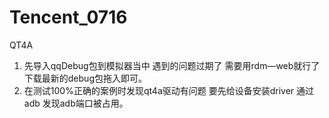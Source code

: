 # Tencent_0716
QT4A
1. 先导入qqDebug包到模拟器当中 遇到的问题过期了 需要用rdm—web就行了下载最新的debug包拖入即可。   
2. 在测试100%正确的案例时发现qt4a驱动有问题 要先给设备安装driver 通过adb 发现adb端口被占用。
